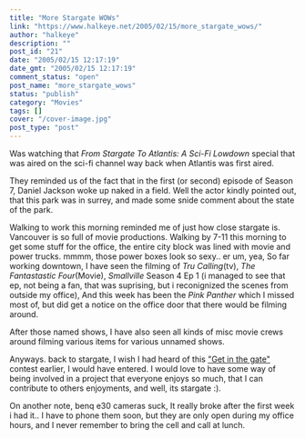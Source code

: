 ```yaml
---
title: "More Stargate WOWs"
link: "https://www.halkeye.net/2005/02/15/more_stargate_wows/"
author: "halkeye"
description: ""
post_id: "21"
date: "2005/02/15 12:17:19"
date_gmt: "2005/02/15 12:17:19"
comment_status: "open"
post_name: "more_stargate_wows"
status: "publish"
category: "Movies"
tags: []
cover: "/cover-image.jpg"
post_type: "post"
---
```


Was watching that _From Stargate To Atlantis: A Sci-Fi Lowdown_ special that was aired on the sci-fi channel way back when Atlantis was first aired.

They reminded us of the fact that in the first (or second) episode of Season 7, Daniel Jackson woke up naked in a field. Well the actor kindly pointed out, that this park was in surrey, and made some snide comment about the state of the park.

Walking to work this morning reminded me of just how close stargate is. Vancouver is so full of movie productions. Walking by 7-11 this morning to get some stuff for the office, the entire city block was lined with movie and power trucks. mmmm, those power boxes look so sexy.. er um, yea, So far working downtown, I have seen the filming of _Tru Calling_(tv), _The Fantastastic Four_(Movie), _Smallville_ Season 4 Ep 1 (i managed to see that ep, not being a fan, that was suprising, but i reconignized the scenes from outside my office), And this week has been the _Pink Panther_ which I missed most of, but did get a notice on the office door that there would be filming around.

After those named shows, I have also seen all kinds of misc movie crews around filming various items for various unnamed shows.

Anyways. back to stargate, I wish I had heard of this ["Get in the gate"](http://www.scifi.com/getinthegate/) contest earlier, I would have entered. I would love to have some way of being involved in a project that everyone enjoys so much, that I can contribute to others enjoyments, and well, its stargate :).

  

On another note, benq e30 cameras suck, It really broke after the first week i had it.. I have to phone them soon, but they are only open during my office hours, and I never remember to bring the cell and call at lunch.